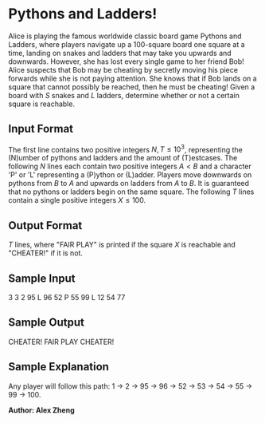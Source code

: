 # Pythons and Ladders!

Alice is playing the famous worldwide classic board game Pythons and Ladders, where players navigate up a 100-square board one square at a time, landing on snakes and ladders that may take you upwards and downwards. However, she has lost every single game to her friend Bob! Alice suspects that Bob may be cheating by secretly moving his piece forwards while she is not paying attention. She knows that if Bob lands on a square that cannot possibly be reached, then he must be cheating! Given a board with $S$ snakes and $L$ ladders, determine whether or not a certain square is reachable.

## Input Format

The first line contains two positive integers $N,T \leq 10^3$, representing the (N)umber of pythons and ladders and the amount of (T)estcases.
The following $N$ lines each contain two positive integers $A < B$ and a character 'P' or 'L' representing a (P)ython or (L)adder. Players move downwards on pythons from $B$ to $A$ and upwards on ladders from $A$ to $B$. It is guaranteed that no pythons or ladders begin on the same square.
The following $T$ lines contain a single positive integers $X \leq 100$.

## Output Format

$T$ lines, where "FAIR PLAY" is printed if the square $X$ is reachable and "CHEATER!" if it is not.

## Sample Input

3 3
2 95 L
96 52 P
55 99 L
12 
54
77

## Sample Output
CHEATER!
FAIR PLAY
CHEATER!

## Sample Explanation
Any player will follow this path: 1 -> 2 -> 95 -> 96 -> 52 -> 53 -> 54 -> 55 -> 99 -> 100.

**Author: Alex Zheng**
